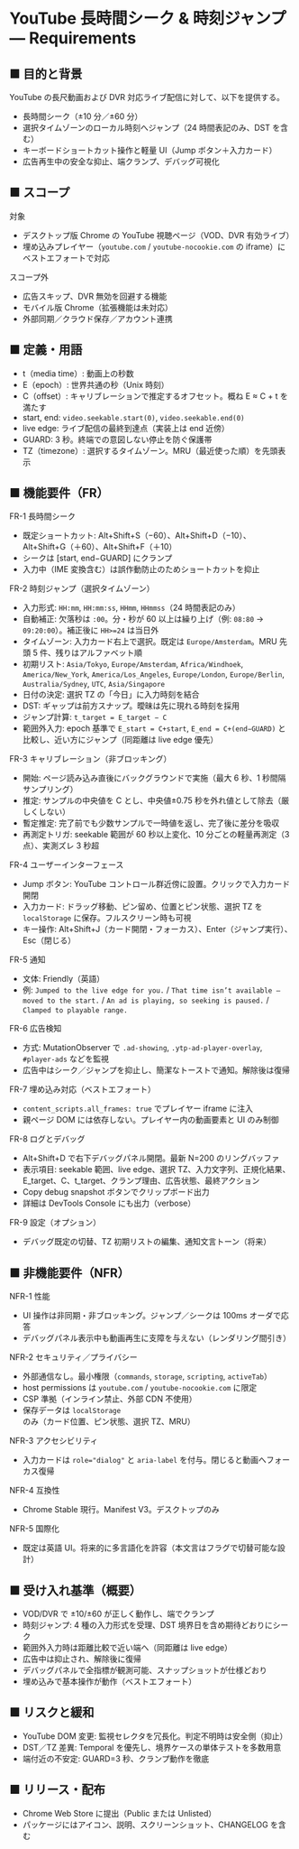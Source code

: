 # YouTube 長時間シーク & 時刻ジャンプ — Requirements

## ■ 目的と背景

YouTube の長尺動画および DVR 対応ライブ配信に対して、以下を提供する。
- 長時間シーク（±10 分／±60 分）
- 選択タイムゾーンのローカル時刻へジャンプ（24 時間表記のみ、DST を含む）
- キーボードショートカット操作と軽量 UI（Jump ボタン＋入力カード）
- 広告再生中の安全な抑止、端クランプ、デバッグ可視化

## ■ スコープ

対象
- デスクトップ版 Chrome の YouTube 視聴ページ（VOD、DVR 有効ライブ）
- 埋め込みプレイヤー（`youtube.com` / `youtube-nocookie.com` の iframe）にベストエフォートで対応

スコープ外
- 広告スキップ、DVR 無効を回避する機能
- モバイル版 Chrome（拡張機能は未対応）
- 外部同期／クラウド保存／アカウント連携

## ■ 定義・用語

- t（media time）: 動画上の秒数
- E（epoch）: 世界共通の秒（Unix 時刻）
- C（offset）: キャリブレーションで推定するオフセット。概ね E ≈ C + t を満たす
- start, end: `video.seekable.start(0)`, `video.seekable.end(0)`
- live edge: ライブ配信の最終到達点（実装上は end 近傍）
- GUARD: 3 秒。終端での意図しない停止を防ぐ保護帯
- TZ（timezone）: 選択するタイムゾーン。MRU（最近使った順）を先頭表示

## ■ 機能要件（FR）

FR-1 長時間シーク
- 既定ショートカット: Alt+Shift+S（−60）、Alt+Shift+D（−10）、Alt+Shift+G（＋60）、Alt+Shift+F（＋10）
- シークは [start, end−GUARD] にクランプ
- 入力中（IME 変換含む）は誤作動防止のためショートカットを抑止

FR-2 時刻ジャンプ（選択タイムゾーン）
- 入力形式: `HH:mm`, `HH:mm:ss`, `HHmm`, `HHmmss`（24 時間表記のみ）
- 自動補正: 欠落秒は `:00`。分・秒が 60 以上は繰り上げ（例: `08:80` → `09:20:00`）。補正後に `HH>=24` は当日外
- タイムゾーン: 入力カード右上で選択。既定は `Europe/Amsterdam`。MRU 先頭 5 件、残りはアルファベット順
- 初期リスト: `Asia/Tokyo`, `Europe/Amsterdam`, `Africa/Windhoek`, `America/New_York`, `America/Los_Angeles`, `Europe/London`, `Europe/Berlin`, `Australia/Sydney`, `UTC`, `Asia/Singapore`
- 日付の決定: 選択 TZ の「今日」に入力時刻を結合
- DST: ギャップは前方スナップ。曖昧は先に現れる時刻を採用
- ジャンプ計算: `t_target = E_target − C`
- 範囲外入力: epoch 基準で `E_start = C+start`, `E_end = C+(end−GUARD)` と比較し、近い方にジャンプ（同距離は live edge 優先）

FR-3 キャリブレーション（非ブロッキング）
- 開始: ページ読み込み直後にバックグラウンドで実施（最大 6 秒、1 秒間隔サンプリング）
- 推定: サンプルの中央値を C とし、中央値±0.75 秒を外れ値として除去（厳しくしない）
- 暫定推定: 完了前でも少数サンプルで一時値を返し、完了後に差分を吸収
- 再測定トリガ: seekable 範囲が 60 秒以上変化、10 分ごとの軽量再測定（3 点）、実測ズレ 3 秒超

FR-4 ユーザーインターフェース
- Jump ボタン: YouTube コントロール群近傍に設置。クリックで入力カード開閉
- 入力カード: ドラッグ移動、ピン留め、位置とピン状態、選択 TZ を `localStorage` に保存。フルスクリーン時も可視
- キー操作: Alt+Shift+J（カード開閉・フォーカス）、Enter（ジャンプ実行）、Esc（閉じる）

FR-5 通知
- 文体: Friendly（英語）
- 例: `Jumped to the live edge for you.` / `That time isn’t available — moved to the start.` / `An ad is playing, so seeking is paused.` / `Clamped to playable range.`

FR-6 広告検知
- 方式: MutationObserver で `.ad-showing`, `.ytp-ad-player-overlay`, `#player-ads` などを監視
- 広告中はシーク／ジャンプを抑止し、簡潔なトーストで通知。解除後は復帰

FR-7 埋め込み対応（ベストエフォート）
- `content_scripts.all_frames: true` でプレイヤー iframe に注入
- 親ページ DOM には依存しない。プレイヤー内の動画要素と UI のみ制御

FR-8 ログとデバッグ
- Alt+Shift+D で右下デバッグパネル開閉。最新 N=200 のリングバッファ
- 表示項目: seekable 範囲、live edge、選択 TZ、入力文字列、正規化結果、E_target、C、t_target、クランプ理由、広告状態、最終アクション
- Copy debug snapshot ボタンでクリップボード出力
- 詳細は DevTools Console にも出力（verbose）

FR-9 設定（オプション）
- デバッグ既定の切替、TZ 初期リストの編集、通知文言トーン（将来）

## ■ 非機能要件（NFR）

NFR-1 性能
- UI 操作は非同期・非ブロッキング。ジャンプ／シークは 100ms オーダで応答
- デバッグパネル表示中も動画再生に支障を与えない（レンダリング間引き）

NFR-2 セキュリティ／プライバシー
- 外部通信なし。最小権限（`commands`, `storage`, `scripting`, `activeTab`）
- host permissions は `youtube.com` / `youtube-nocookie.com` に限定
- CSP 準拠（インライン禁止、外部 CDN 不使用）
- 保存データは `localStorage` のみ（カード位置、ピン状態、選択 TZ、MRU）

NFR-3 アクセシビリティ
- 入力カードは `role="dialog"` と `aria-label` を付与。閉じると動画へフォーカス復帰

NFR-4 互換性
- Chrome Stable 現行。Manifest V3。デスクトップのみ

NFR-5 国際化
- 既定は英語 UI。将来的に多言語化を許容（本文言はフラグで切替可能な設計）

## ■ 受け入れ基準（概要）

- VOD/DVR で ±10/±60 が正しく動作し、端でクランプ
- 時刻ジャンプ: 4 種の入力形式を受理、DST 境界日を含め期待どおりにシーク
- 範囲外入力時は距離比較で近い端へ（同距離は live edge）
- 広告中は抑止され、解除後に復帰
- デバッグパネルで全指標が観測可能、スナップショットが仕様どおり
- 埋め込みで基本操作が動作（ベストエフォート）

## ■ リスクと緩和

- YouTube DOM 変更: 監視セレクタを冗長化。判定不明時は安全側（抑止）
- DST／TZ 差異: Temporal を優先し、境界ケースの単体テストを多数用意
- 端付近の不安定: GUARD=3 秒、クランプ動作を徹底

## ■ リリース・配布

- Chrome Web Store に提出（Public または Unlisted）
- パッケージにはアイコン、説明、スクリーンショット、CHANGELOG を含む

